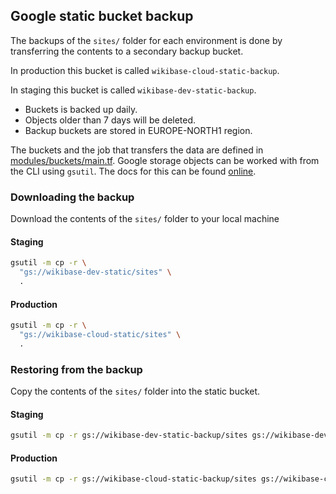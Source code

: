 ## Google static bucket backup

The backups of the `sites/` folder for each environment is done by transferring the contents to a secondary backup bucket.

In production this bucket is called `wikibase-cloud-static-backup`.

In staging this bucket is called `wikibase-dev-static-backup`. 

- Buckets is backed up daily.
- Objects older than 7 days will be deleted.
- Backup buckets are stored in EUROPE-NORTH1 region.

The buckets and the job that transfers the data are defined in [modules/buckets/main.tf](../tf/modules/buckets/main.tf).
Google storage objects can be worked with from the CLI using `gsutil`. The docs for this can be found [online](https://cloud.google.com/storage/docs/gsutil).
### Downloading the backup

Download the contents of the `sites/` folder to your local machine

#### Staging
```sh
gsutil -m cp -r \
  "gs://wikibase-dev-static/sites" \
  .
```
#### Production
```sh
gsutil -m cp -r \
  "gs://wikibase-cloud-static/sites" \
  .
```

### Restoring from the backup

Copy the contents of the `sites/` folder into the static bucket.

#### Staging


```sh
gsutil -m cp -r gs://wikibase-dev-static-backup/sites gs://wikibase-dev-static/
```

#### Production

```sh
gsutil -m cp -r gs://wikibase-cloud-static-backup/sites gs://wikibase-cloud-static/
```